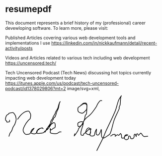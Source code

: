 # resumepdf

This document represents a brief history of my (professional) career devewloping software. To learn more, please visit:

Published Articles covering various web development tools and implementations I use 
https://linkedin.com/in/nickkaufmann/detail/recent-activity/posts 

Videos and Articles related to various tech including web development
https://uncensored.tech/

Tech Uncensored Podcast (Tech News) discussing hot topics currently impacting web development today
https://itunes.apple.com/us/podcast/tech-uncensored-podcast/id1378029806?mt=2
image/svg+xml,
<?xml version="1.0" encoding="UTF-8" standalone="no"?><!DOCTYPE svg PUBLIC "-//W3C//DTD SVG 1.1//EN" "http://www.w3.org/Graphics/SVG/1.1/DTD/svg11.dtd"><svg xmlns="http://www.w3.org/2000/svg" version="1.1" width="460" height="179"><path fill="none" stroke="#000000" stroke-width="2" stroke-linecap="round" stroke-linejoin="round" d="M 14 80 c 0 0.09 0.78 4.48 0 5 c -1.41 0.94 -7.35 1.49 -9 1 c -0.75 -0.23 -0.39 -3.08 -1 -4 c -0.54 -0.8 -2.86 -1.18 -3 -2 c -0.38 -2.27 0.14 -7.08 1 -10 c 0.69 -2.35 2.48 -5.29 4 -7 c 0.85 -0.95 3 -1.16 4 -2 c 0.81 -0.67 1.14 -2.57 2 -3 c 1.98 -0.99 5.37 -1.62 8 -2 c 1.92 -0.27 4.84 -0.89 6 0 c 2.35 1.81 5.4 6.62 7 10 c 1.21 2.55 1.58 6.03 2 9 c 0.23 1.61 0.34 3.45 0 5 c -0.93 4.21 -2.25 8.97 -4 13 c -1.5 3.45 -4.35 6.54 -6 10 c -1.65 3.47 -2.31 7.61 -4 11 c -1.56 3.13 -4.45 5.9 -6 9 l -3 9"/><path fill="none" stroke="#000000" stroke-width="2" stroke-linecap="round" stroke-linejoin="round" d="M 40 77 c 0.16 -0.21 5.7 -8.35 9 -12 c 2.96 -3.28 6.51 -6.48 10 -9 c 2.32 -1.68 5.33 -3.22 8 -4 c 2.7 -0.79 6.94 -1.51 9 -1 c 1.14 0.28 2.23 2.58 3 4 c 1.18 2.16 2.75 4.77 3 7 c 0.36 3.24 -0.33 7.66 -1 11 c -0.27 1.35 -1.16 3 -2 4 c -0.67 0.81 -2.26 1.15 -3 2 c -3.37 3.89 -7.25 8.42 -10 13 c -3.15 5.25 -6.59 11.76 -8 17 c -0.68 2.52 -0.09 6.69 1 9 c 1.28 2.71 4.74 6.5 7 8 c 1.06 0.71 3.41 0.25 5 0 c 2.63 -0.4 6.32 -0.47 8 -2 c 4.66 -4.23 13.59 -17.29 14 -18 c 0.13 -0.22 -4.44 2.44 -6 4 c -1.56 1.56 -3.3 4.07 -4 6 c -0.49 1.34 -0.72 4.17 0 5 c 1.1 1.26 4.74 2.48 7 3 c 1.78 0.41 4.38 0.54 6 0 c 1.95 -0.65 4.73 -2.55 6 -4 c 0.73 -0.83 0.45 -2.8 1 -4 c 1.07 -2.34 2.2 -5.83 4 -7 c 3.04 -1.97 10.19 -3.81 13 -4 c 0.75 -0.05 2.08 3 2 3 c -0.09 0 -2.04 -3 -3 -3 c -2.15 0 -6.7 1.74 -9 3 c -0.87 0.48 -1.2 2.46 -2 3 c -0.92 0.61 -3.33 0.23 -4 1 c -1.24 1.42 -2.83 5.08 -3 7 c -0.1 1.13 1.04 3.91 2 4 c 4.09 0.39 13.43 -0.99 19 -2 c 1.05 -0.19 2.22 -1.22 3 -2 c 0.78 -0.78 1.15 -2.29 2 -3 c 2.89 -2.41 7.45 -4.2 10 -7 c 4.06 -4.45 8.08 -10.54 11 -16 c 1.9 -3.55 2.41 -8.36 4 -12 c 0.63 -1.44 2.32 -2.63 3 -4 c 0.56 -1.13 0.39 -3.08 1 -4 c 0.54 -0.8 2.22 -1.22 3 -2 c 0.78 -0.78 1.47 -1.95 2 -3 c 0.79 -1.57 1.42 -3.26 2 -5 c 1.12 -3.37 1.76 -6.73 3 -10 c 1.44 -3.78 3.87 -7.23 5 -11 c 1.82 -6.06 2.43 -13.24 4 -19 c 0.29 -1.07 2.02 -3.06 2 -3 c -0.06 0.15 -2.99 5.23 -4 8 c -1.64 4.51 -2.17 9.68 -4 14 c -1.74 4.12 -5.02 8.04 -7 12 c -0.59 1.17 -0.41 2.83 -1 4 c -1.98 3.96 -5.02 8.04 -7 12 c -0.59 1.17 -0.39 2.87 -1 4 c -1.6 2.97 -4.56 5.95 -6 9 c -1.09 2.33 -0.84 5.69 -2 8 c -2.33 4.67 -6.46 9.44 -9 14 c -0.63 1.13 -0.41 2.96 -1 4 c -0.61 1.07 -2.22 1.89 -3 3 c -1.48 2.12 -4 7 -4 7 c 0 0 2.93 -4.66 4 -7 c 0.55 -1.2 0.26 -3.06 1 -4 c 2.53 -3.22 7.11 -6.63 10 -10 c 0.91 -1.07 1.13 -3.27 2 -4 c 0.8 -0.67 2.88 -0.39 4 -1 c 2.33 -1.27 5.1 -4.48 7 -5 c 0.99 -0.27 3.62 1.01 4 2 c 0.94 2.44 1.21 7.82 1 11 c -0.09 1.29 -1.13 3.27 -2 4 c -0.8 0.67 -2.96 0.41 -4 1 c -1.07 0.61 -1.88 2.33 -3 3 c -2.01 1.21 -6.05 3.27 -7 3 c -0.62 -0.18 -0.1 -4.9 0 -5 c 0.08 -0.08 1 2.72 1 4 c 0 2.81 -1.84 7.32 -1 9 c 0.71 1.42 4.7 2.69 7 3 c 4.53 0.62 10.78 0.92 15 0 c 2.65 -0.58 5.47 -4.03 8 -5 l 5 0"/><path fill="none" stroke="#000000" stroke-width="2" stroke-linecap="round" stroke-linejoin="round" d="M 246 32 c 0.03 -0.07 1.09 -3.09 2 -4 c 1.18 -1.18 3.36 -2.59 5 -3 c 1.97 -0.49 5.53 -0.74 7 0 c 1.23 0.61 2.84 3.36 3 5 c 0.42 4.22 -0.12 10.8 -1 15 c -0.29 1.4 -1.84 2.84 -3 4 c -2.79 2.79 -6.14 6.48 -9 8 c -1.42 0.76 -4.22 0.41 -6 0 c -2.26 -0.52 -5.33 -1.67 -7 -3 c -1.28 -1.02 -2.79 -3.39 -3 -5 c -0.37 -2.78 -0.13 -7.74 1 -10 c 0.81 -1.62 4.34 -2.55 6 -4 c 0.83 -0.73 1.12 -2.42 2 -3 c 2.72 -1.81 6.84 -3.95 10 -5 c 1.42 -0.47 3.62 -0.34 5 0 c 1 0.25 2.22 1.22 3 2 c 0.78 0.78 1.96 1.99 2 3 c 0.25 7 -0.44 16.83 -1 25 c -0.09 1.35 -0.41 2.96 -1 4 c -0.61 1.07 -2.6 1.86 -3 3 c -1.36 3.86 -1.64 9.52 -3 14 c -0.94 3.08 -2.46 6.07 -4 9 c -1.83 3.47 -3.74 6.83 -6 10 c -2.76 3.86 -6.63 7.44 -9 11 c -0.69 1.03 -0.45 2.8 -1 4 c -1.07 2.34 -2.47 4.76 -4 7 c -2.85 4.16 -8.5 11.65 -9 12 l 2 -7"/><path fill="none" stroke="#000000" stroke-width="2" stroke-linecap="round" stroke-linejoin="round" d="M 311 17 c -0.09 0 -4.01 -0.76 -5 0 c -2.54 1.95 -5.72 6.49 -8 10 c -1.99 3.06 -3.02 6.85 -5 10 c -3.69 5.87 -7.72 11.43 -12 17 c -2.48 3.22 -5.09 6.22 -8 9 c -4.12 3.92 -9.06 7.06 -13 11 c -2.64 2.64 -5.18 5.85 -7 9 c -1.72 2.97 -2.37 7.15 -4 10 c -0.86 1.5 -2.51 3.08 -4 4 c -2.59 1.6 -7.23 4 -9 4 c -0.81 0 -1.76 -2.69 -2 -4 c -0.37 -2.05 -0.81 -5.52 0 -7 c 0.83 -1.52 3.98 -3.22 6 -4 c 1.98 -0.76 5.01 -1.18 7 -1 c 1.26 0.11 3.55 1.09 4 2 c 0.61 1.22 0.43 4.14 0 6 c -1.81 7.75 -5.39 16.2 -7 24 c -0.64 3.12 -0.72 7.85 0 10 c 0.32 0.96 2.8 1.85 4 2 c 1.11 0.14 3.33 -0.33 4 -1 c 0.67 -0.67 0.26 -3.16 1 -4 c 1.55 -1.74 4.84 -3.13 7 -5 c 2.84 -2.46 5.27 -5.72 8 -8 c 1.08 -0.9 2.7 -1.71 4 -2 c 1.46 -0.32 5.16 0.16 5 0 c -0.32 -0.32 -6.75 -4 -9 -4 c -1.46 0 -4.1 2.4 -5 4 c -1.77 3.15 -4.46 9.41 -4 12 c 0.31 1.76 4.77 4.07 7 5 c 1.3 0.54 4 0.67 5 0 c 1.44 -0.96 3.64 -4.06 4 -6 c 0.51 -2.7 -1 -9.82 -1 -10 c 0 -0.07 1.07 2.73 1 4 c -0.24 4.65 -2.37 11.82 -2 15 c 0.11 0.94 2.69 1.74 4 2 c 1.76 0.35 4.24 0.35 6 0 c 1.31 -0.26 3.46 -1.01 4 -2 c 1.11 -2.03 1 -6.16 2 -9 c 1.3 -3.73 4.69 -11.38 5 -11 c 0.41 0.51 -1.6 12.2 -1 16 c 0.19 1.18 2.78 2.7 4 3 c 1 0.25 3.23 -0.23 4 -1 c 1.76 -1.76 3.7 -5.24 5 -8 c 1.31 -2.78 2.61 -8.61 3 -9 c 0.21 -0.21 0.92 3.33 1 5 c 0.25 4.91 -0.45 10.31 0 15 c 0.19 1.98 1.07 4.52 2 6 c 0.53 0.84 2.08 1.87 3 2 c 1.05 0.15 2.8 -0.45 4 -1 c 2.34 -1.07 4.86 -2.42 7 -4 c 4.16 -3.06 10.13 -5.97 12 -10 c 5.48 -11.84 7.76 -29.53 13 -44 c 4.5 -12.42 11.65 -24.87 16 -36 c 0.55 -1.41 -0.35 -3.49 0 -5 c 0.6 -2.58 2.58 -5.3 3 -8 c 1.19 -7.6 0.96 -16.44 2 -24 c 0.23 -1.69 2.06 -5.08 2 -5 c -0.18 0.26 -6.9 9.74 -9 15 c -4.41 11.03 -6.33 23.6 -11 35 c -9.12 22.24 -19.85 42.42 -30 65 c -3.69 8.2 -6.23 15.94 -10 24 l -19 38"/><path fill="none" stroke="#000000" stroke-width="2" stroke-linecap="round" stroke-linejoin="round" d="M 339 131 c 0.07 -0.02 3.08 -0.39 4 -1 c 0.8 -0.54 1.14 -2.69 2 -3 c 2.15 -0.78 7.71 -1.72 9 -1 c 0.85 0.47 -0.63 5.91 0 6 c 0.9 0.13 5.1 -4.48 7 -5 c 0.99 -0.27 2.99 2.13 4 2 c 1.12 -0.14 2.9 -1.9 4 -3 c 0.8 -0.8 1.51 -3.1 2 -3 c 0.67 0.13 2.6 2.61 3 4 c 0.8 2.8 0.11 8.05 1 10 c 0.36 0.8 2.78 1 4 1 c 1.22 0 3.33 -0.33 4 -1 c 0.67 -0.67 0.39 -3.08 1 -4 c 0.54 -0.8 1.93 -1.52 3 -2 c 2.52 -1.15 7.59 -2.59 8 -3 c 0.2 -0.2 -2.85 -1.13 -4 -1 c -1.5 0.17 -4.01 1.01 -5 2 c -0.99 0.99 -1.68 3.38 -2 5 c -0.3 1.51 -0.34 3.62 0 5 c 0.25 1 1.18 2.53 2 3 c 1.16 0.66 3.71 1.35 5 1 c 1.83 -0.5 5.11 -2.51 6 -4 c 0.74 -1.24 -0.51 -4.65 0 -6 c 0.3 -0.81 2.3 -2.12 3 -2 c 0.82 0.14 2.46 1.92 3 3 c 0.65 1.3 0.27 4.12 1 5 c 0.59 0.71 2.78 1 4 1 c 1.22 0 3.18 -0.3 4 -1 c 1.16 -1 2.56 -3.37 3 -5 c 0.46 -1.68 -0.5 -4.51 0 -6 c 0.35 -1.06 2.52 -3.34 3 -3 c 1.01 0.72 3.55 7.89 4 8 c 0.35 0.09 -0.64 -5.55 0 -7 c 0.41 -0.93 3.25 -2.32 4 -2 c 0.98 0.42 2.16 5.17 3 5 c 1.43 -0.29 5.26 -6.13 7 -7 c 0.64 -0.32 2.27 1.17 3 2 c 1.45 1.66 2.47 4.47 4 6 c 1.24 1.24 3.38 2.8 5 3 l 11 -1"/></svg>